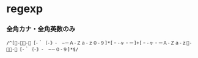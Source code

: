 # regexp


### 全角カナ・全角英数のみ
```
/^[＀-／：-＠［-｀｛-｠‐　−－Ａ-Ｚａ-ｚ０-９]*[゠-ヶ・ー]+[゠-ヶ・ーＡ-Ｚａ-ｚ＀-／：-＠［-｀｛-｠‐　−－０-９]*$/
```
